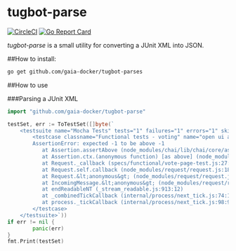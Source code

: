 # tugbot-parse

[![CircleCI](https://circleci.com/gh/gaia-docker/tugbot-parse.svg?style=shield)](https://circleci.com/gh/gaia-docker/tugbot-parse)
[![Go Report Card](https://goreportcard.com/badge/github.com/gaia-docker/tugbot-parse)](https://goreportcard.com/report/github.com/gaia-docker/tugbot-parse)

*tugbot-parse* is a small utility for converting a JUnit XML into JSON.

##How to install:

```bash
go get github.com/gaia-docker/tugbot-parses
```

##How to use

###Parsing a JUnit XML

```go
import "github.com/gaia-docker/tugbot-parse"

testSet, err := ToTestSet([]byte(`
	<testsuite name="Mocha Tests" tests="1" failures="1" errors="1" skipped="0" timestamp="Mon, 25 Jul 2016 14:44:37 GMT" time="0.149">
		<testcase classname="Functional tests - voting" name="open ui and check title" time="0"><failure>expected -1 to be above -1
		AssertionError: expected -1 to be above -1
		   at Assertion.assertAbove (node_modules/chai/lib/chai/core/assertions.js:571:12)
		   at Assertion.ctx.(anonymous function) [as above] (node_modules/chai/lib/chai/utils/addMethod.js:41:25)
		   at Request._callback (specs/functional/vote-page-test.js:27:97)
		   at Request.self.callback (node_modules/request/request.js:187:22)
		   at Request.&lt;anonymous&gt; (node_modules/request/request.js:1044:10)
		   at IncomingMessage.&lt;anonymous&gt; (node_modules/request/request.js:965:12)
		   at endReadableNT (_stream_readable.js:913:12)
		   at _combinedTickCallback (internal/process/next_tick.js:74:11)
		   at process._tickCallback (internal/process/next_tick.js:98:9)</failure>
   		</testcase>
	</testsuite>`))
if err != nil {
		panic(err)
}
fmt.Print(testSet)
```
